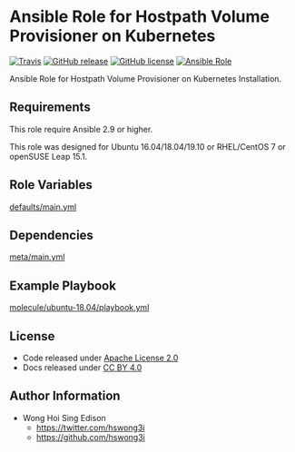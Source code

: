 # Ansible Role for Hostpath Volume Provisioner on Kubernetes

[![Travis](https://img.shields.io/travis/alvistack/ansible-role-kubernetes-hostpath-provisioner.svg)](https://travis-ci.org/alvistack/ansible-role-kubernetes-hostpath-provisioner)
[![GitHub release](https://img.shields.io/github/release/alvistack/ansible-role-kubernetes-hostpath-provisioner.svg)](https://github.com/alvistack/ansible-role-kubernetes-hostpath-provisioner)
[![GitHub license](https://img.shields.io/github/license/alvistack/ansible-role-kubernetes-hostpath-provisioner.svg)](https://github.com/alvistack/ansible-role-kubernetes-hostpath-provisioner/blob/master/LICENSE)
[![Ansible Role](https://img.shields.io/badge/galaxy-alvistack.kubernetes_hostpath_provisioner-blue.svg)](https://galaxy.ansible.com/alvistack/kubernetes_hostpath_provisioner)

Ansible Role for Hostpath Volume Provisioner on Kubernetes Installation.

## Requirements

This role require Ansible 2.9 or higher.

This role was designed for Ubuntu 16.04/18.04/19.10 or RHEL/CentOS 7 or openSUSE Leap 15.1.

## Role Variables

[defaults/main.yml](defaults/main.yml)

## Dependencies

[meta/main.yml](meta/main.yml)

## Example Playbook

[molecule/ubuntu-18.04/playbook.yml](molecule/ubuntu-18.04/playbook.yml)

## License

  - Code released under [Apache License 2.0](LICENSE)
  - Docs released under [CC BY 4.0](http://creativecommons.org/licenses/by/4.0/)

## Author Information

  - Wong Hoi Sing Edison
      - <https://twitter.com/hswong3i>
      - <https://github.com/hswong3i>

